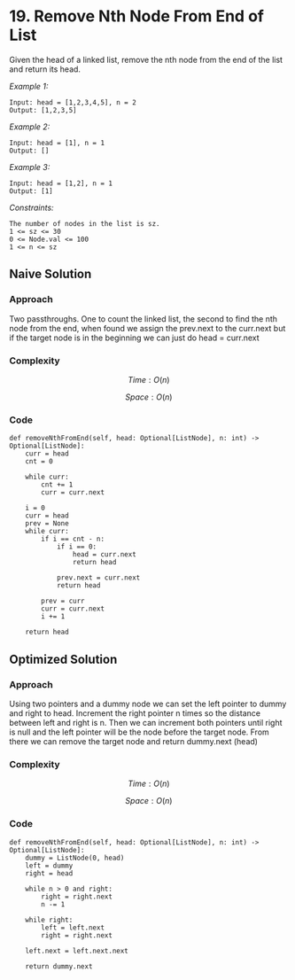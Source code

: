 # 19. Remove Nth Node From End of List
Given the head of a linked list, remove the nth node from the end of the list and return its head.

*Example 1:*

```
Input: head = [1,2,3,4,5], n = 2
Output: [1,2,3,5]
```

*Example 2:*

```
Input: head = [1], n = 1
Output: []
```

*Example 3:*

```
Input: head = [1,2], n = 1
Output: [1]
```

*Constraints:*

```
The number of nodes in the list is sz.
1 <= sz <= 30
0 <= Node.val <= 100
1 <= n <= sz
```

## Naive Solution

### Approach
Two passthroughs. One to count the linked list, the second to find the nth node from the end, when found we assign the prev.next to the curr.next but if the target node is in the beginning we can just do head = curr.next

### Complexity
$$Time: O(n)$$

$$Space: O(n)$$

### Code
```
def removeNthFromEnd(self, head: Optional[ListNode], n: int) -> Optional[ListNode]:
    curr = head
    cnt = 0

    while curr:
        cnt += 1
        curr = curr.next

    i = 0
    curr = head
    prev = None
    while curr:
        if i == cnt - n:
            if i == 0:
                head = curr.next
                return head

            prev.next = curr.next
            return head
        
        prev = curr
        curr = curr.next
        i += 1
    
    return head
```

## Optimized Solution

### Approach
Using two pointers and a dummy node we can set the left pointer to dummy and right to head. Increment the right pointer n times so the distance between left and right is n. Then we can increment both pointers until right is null and the left pointer will be the node before the target node. From there we can remove the target node and return dummy.next (head)

### Complexity
$$Time: O(n)$$

$$Space: O(n)$$

### Code
```
def removeNthFromEnd(self, head: Optional[ListNode], n: int) -> Optional[ListNode]:
    dummy = ListNode(0, head)
    left = dummy
    right = head

    while n > 0 and right:
        right = right.next
        n -= 1

    while right:
        left = left.next
        right = right.next

    left.next = left.next.next

    return dummy.next
```